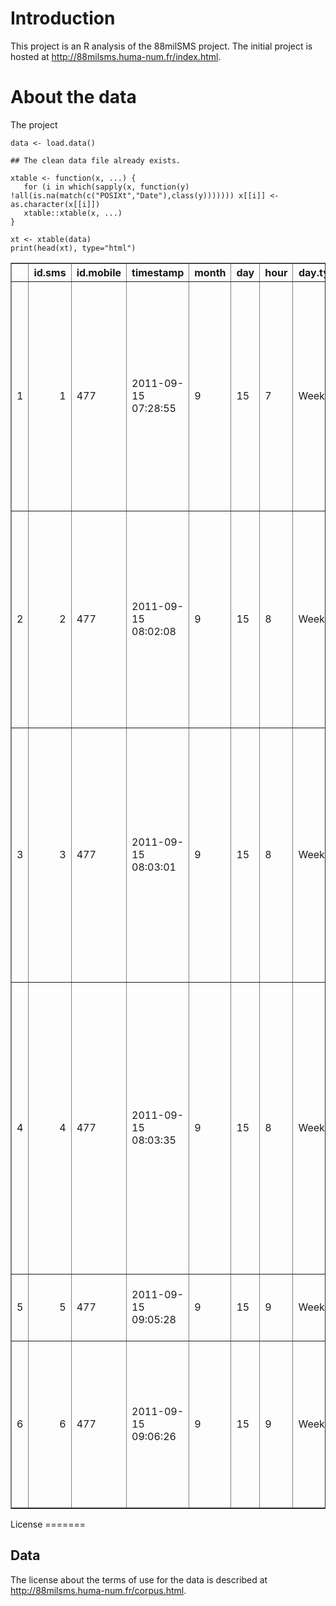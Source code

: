 Introduction
============

This project is an R analysis of the 88milSMS project. The initial
project is hosted at <http://88milsms.huma-num.fr/index.html>.

About the data
==============

The project

    data <- load.data()

    ## The clean data file already exists.

    xtable <- function(x, ...) {
       for (i in which(sapply(x, function(y) !all(is.na(match(c("POSIXt","Date"),class(y))))))) x[[i]] <- as.character(x[[i]])
       xtable::xtable(x, ...)
    }

    xt <- xtable(data)
    print(head(xt), type="html")

<!-- html table generated in R 3.1.1 by xtable 1.7-4 package -->
<!-- Fri Sep 26 20:03:06 2014 -->
<table border=1>
<tr> <th>  </th> <th> 
id.sms
</th> <th> 
id.mobile
</th> <th> 
timestamp
</th> <th> 
month
</th> <th> 
day
</th> <th> 
hour
</th> <th> 
day.type
</th> <th> 
sms
</th>  </tr>
  <tr> <td align="right"> 
1
</td> <td align="right">   
1
</td> <td> 
477
</td> <td> 
2011-09-15 07:28:55
</td> <td> 
9
</td> <td> 
15
</td> <td> 
7
</td> <td> 
Weekday
</td> <td> 
Hey ca va? Alors cette rentree? Va falloir se trouver un p'tit creneau
pour se voir! Dis moi, est-ce que tu sais quand commence les cours de
langue non specialiste? Bisoux
</td> </tr>
  <tr> <td align="right"> 
2
</td> <td align="right">   
2
</td> <td> 
477
</td> <td> 
2011-09-15 08:02:08
</td> <td> 
9
</td> <td> 
15
</td> <td> 
8
</td> <td> 
Weekday
</td> <td> 
Ok super merci! Oui j'y comprends rien du tout moi a cette fac :p J'irai
me renseigner aussi ( si j'trouve le batiment :) ) Merci encore! Bonne
soiree bisoux!
</td> </tr>
  <tr> <td align="right"> 
3
</td> <td align="right">   
3
</td> <td> 
477
</td> <td> 
2011-09-15 08:03:01
</td> <td> 
9
</td> <td> 
15
</td> <td> 
8
</td> <td> 
Weekday
</td> <td> 
Coucou ! C'est quand la feria de Nimes? J'suis pas bien sure de la faire
mais pourquoi pas! Sinon oui, j'profite de ma derniere semaine de
vacance! Bon courage! Bisoux
</td> </tr>
  <tr> <td align="right"> 
4
</td> <td align="right">   
4
</td> <td> 
477
</td> <td> 
2011-09-15 08:03:35
</td> <td> 
9
</td> <td> 
15
</td> <td> 
8
</td> <td> 
Weekday
</td> <td> 
Coucou :) Oui ca c'est bien passe! Alors je sais pas du tout pour jeudi
soir... Non pas que je veuille pas mais je suis pas sure d'etre sur
Montpel. J'y serai de sur qu'a partir de lundi prochain car je commence
les cours...
</td> </tr>
  <tr> <td align="right"> 
5
</td> <td align="right">   
5
</td> <td> 
477
</td> <td> 
2011-09-15 09:05:28
</td> <td> 
9
</td> <td> 
15
</td> <td> 
9
</td> <td> 
Weekday
</td> <td> 
On peut se rejoindre quelque part? Tu as cours ou ?
</td> </tr>
  <tr> <td align="right"> 
6
</td> <td align="right">   
6
</td> <td> 
477
</td> <td> 
2011-09-15 09:06:26
</td> <td> 
9
</td> <td> 
15
</td> <td> 
9
</td> <td> 
Weekday
</td> <td> 
Encore moi... J'te harcele, oui oui et j'assume :) Juste j'te tiens au
courant. On sera 4. Toi, \<PRE\_7\>, \<PRE\_3\> et moi a participer. On
t'avance?
</td> </tr>
   </table>
License
=======

Data
----

The license about the terms of use for the data is described at
<http://88milsms.huma-num.fr/corpus.html>.
